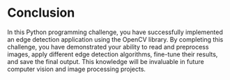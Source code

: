 # Conclusion

In this Python programming challenge, you have successfully implemented an edge detection application using the OpenCV library. By completing this challenge, you have demonstrated your ability to read and preprocess images, apply different edge detection algorithms, fine-tune their results, and save the final output. This knowledge will be invaluable in future computer vision and image processing projects.
